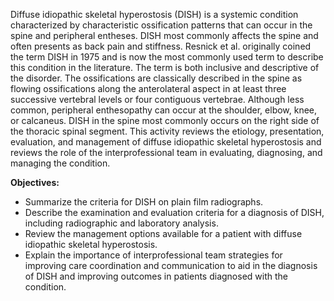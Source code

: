 Diffuse idiopathic skeletal hyperostosis (DISH) is a systemic condition characterized by characteristic ossification patterns that can occur in the spine and peripheral entheses. DISH most commonly affects the spine and often presents as back pain and stiffness. Resnick et al. originally coined the term DISH in 1975 and is now the most commonly used term to describe this condition in the literature. The term is both inclusive and descriptive of the disorder. The ossifications are classically described in the spine as flowing ossifications along the anterolateral aspect in at least three successive vertebral levels or four contiguous vertebrae. Although less common, peripheral enthesopathy can occur at the shoulder, elbow, knee, or calcaneus. DISH in the spine most commonly occurs on the right side of the thoracic spinal segment. This activity reviews the etiology, presentation, evaluation, and management of diffuse idiopathic skeletal hyperostosis and reviews the role of the interprofessional team in evaluating, diagnosing, and managing the condition.

**Objectives:**
- Summarize the criteria for DISH on plain film radiographs.
- Describe the examination and evaluation criteria for a diagnosis of DISH, including radiographic and laboratory analysis.
- Review the management options available for a patient with diffuse idiopathic skeletal hyperostosis.
- Explain the importance of interprofessional team strategies for improving care coordination and communication to aid in the diagnosis of DISH and improving outcomes in patients diagnosed with the condition.